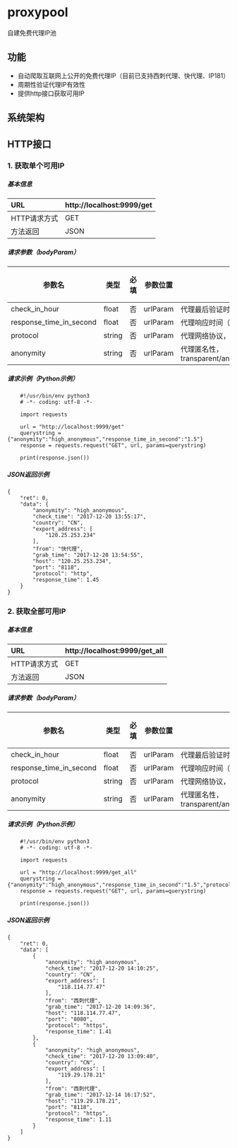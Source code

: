 # proxypool

自建免费代理IP池

## 功能

- 自动爬取互联网上公开的免费代理IP（目前已支持西刺代理、快代理、IP181）
- 周期性验证代理IP有效性
- 提供http接口获取可用IP

## 系统架构


## HTTP接口

### 1. 获取单个可用IP

##### 基本信息

URL|http://localhost:9999/get
:---|:---
HTTP请求方式|GET
方法返回|JSON

##### 请求参数（bodyParam）

参数名|类型|必填|参数位置|描述|默认值
---|---|---|---|---|---
check_in_hour|float|否|urlParam|代理最后验证时间（小时）以内|24
response_time_in_second|float|否|urlParam|代理响应时间（秒）以内|null
protocol|string|否|urlParam|代理网络协议，http/https|null
anonymity|string|否|urlParam|代理匿名性，transparent/anonymous/high_anonymous|null

##### 请求示例（Python示例）

```
    #!/usr/bin/env python3
    # -*- coding: utf-8 -*-

    import requests

    url = "http://localhost:9999/get"
    querystring = {"anonymity":"high_anonymous","response_time_in_second":"1.5"}
    response = requests.request("GET", url, params=querystring)

    print(response.json())
```

##### JSON返回示例

```
{
    "ret": 0,
    "data": {
        "anonymity": "high_anonymous",
        "check_time": "2017-12-20 13:55:17",
        "country": "CN",
        "export_address": [
            "120.25.253.234"
        ],
        "from": "快代理",
        "grab_time": "2017-12-20 13:54:55",
        "host": "120.25.253.234",
        "port": "8118",
        "protocol": "http",
        "response_time": 1.45
    }
}
```

### 2. 获取全部可用IP

##### 基本信息

URL|http://localhost:9999/get_all
:---|:---
HTTP请求方式|GET
方法返回|JSON

##### 请求参数（bodyParam）

参数名|类型|必填|参数位置|描述|默认值
---|---|---|---|---|---
check_in_hour|float|否|urlParam|代理最后验证时间（小时）以内|24
response_time_in_second|float|否|urlParam|代理响应时间（秒）以内|null
protocol|string|否|urlParam|代理网络协议，http/https|null
anonymity|string|否|urlParam|代理匿名性，transparent/anonymous/high_anonymous|null

##### 请求示例（Python示例）

```
    #!/usr/bin/env python3
    # -*- coding: utf-8 -*-

    import requests

    url = "http://localhost:9999/get_all"
    querystring = {"anonymity":"high_anonymous","response_time_in_second":"1.5","protocol":"https"}
    response = requests.request("GET", url, params=querystring)

    print(response.json())
```

##### JSON返回示例

```
{
    "ret": 0,
    "data": [
        {
            "anonymity": "high_anonymous",
            "check_time": "2017-12-20 14:10:25",
            "country": "CN",
            "export_address": [
                "118.114.77.47"
            ],
            "from": "西刺代理",
            "grab_time": "2017-12-20 14:09:36",
            "host": "118.114.77.47",
            "port": "8080",
            "protocol": "https",
            "response_time": 1.41
        },
        {
            "anonymity": "high_anonymous",
            "check_time": "2017-12-20 13:09:40",
            "country": "CN",
            "export_address": [
                "119.29.178.21"
            ],
            "from": "西刺代理",
            "grab_time": "2017-12-14 16:17:52",
            "host": "119.29.178.21",
            "port": "8118",
            "protocol": "https",
            "response_time": 1.11
        }
    ]
}
```
